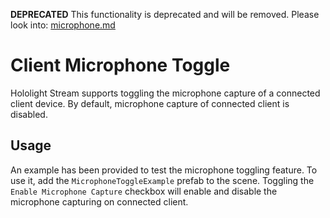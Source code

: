 **DEPRECATED**
This functionality is deprecated and will be removed. Please look into: [microphone.md](./microphone.md) 

# Client Microphone Toggle
Hololight Stream supports toggling the microphone capture of a connected client device. By default, microphone capture of connected client is disabled.

## Usage
An example has been provided to test the microphone toggling feature. To use it, add the `MicrophoneToggleExample` prefab to the scene. Toggling the `Enable Microphone Capture` checkbox will enable and disable the microphone capturing on connected client.
